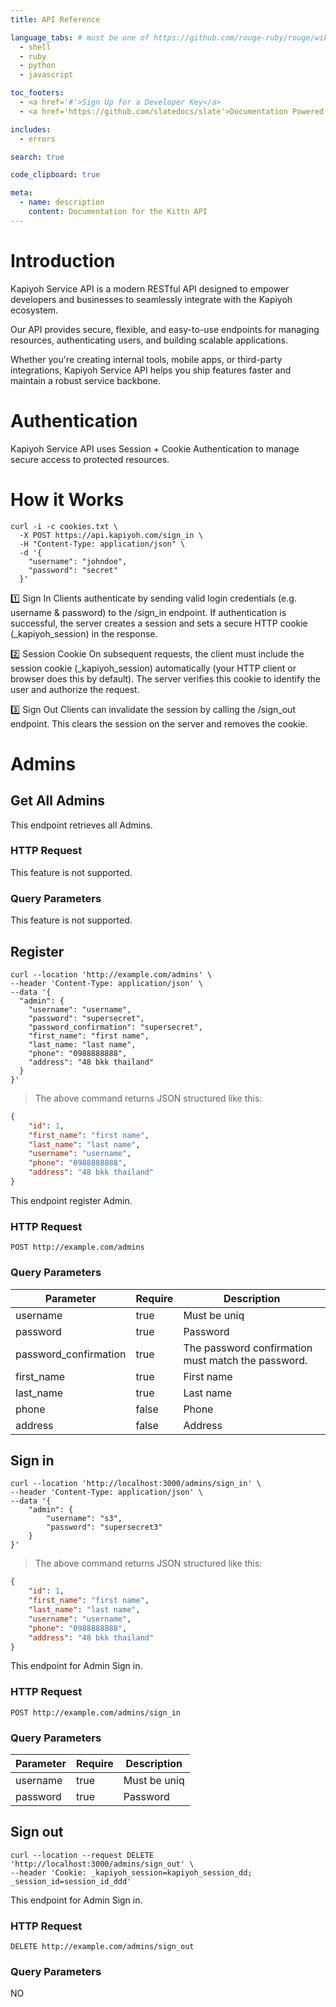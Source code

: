```yaml
---
title: API Reference

language_tabs: # must be one of https://github.com/rouge-ruby/rouge/wiki/List-of-supported-languages-and-lexers
  - shell
  - ruby
  - python
  - javascript

toc_footers:
  - <a href='#'>Sign Up for a Developer Key</a>
  - <a href='https://github.com/slatedocs/slate'>Documentation Powered by Slate</a>

includes:
  - errors

search: true

code_clipboard: true

meta:
  - name: description
    content: Documentation for the Kittn API
---
```


# Introduction

Kapiyoh Service API is a modern RESTful API designed to empower developers and businesses to seamlessly integrate with the Kapiyoh ecosystem.

Our API provides secure, flexible, and easy-to-use endpoints for managing resources, authenticating users, and building scalable applications.

Whether you're creating internal tools, mobile apps, or third-party integrations, Kapiyoh Service API helps you ship features faster and maintain a robust service backbone.

# Authentication
Kapiyoh Service API uses Session + Cookie Authentication to manage secure access to protected resources.

# How it Works

```shell
curl -i -c cookies.txt \
  -X POST https://api.kapiyoh.com/sign_in \
  -H "Content-Type: application/json" \
  -d '{
    "username": "johndoe",
    "password": "secret"
  }'
```

1️⃣ Sign In
Clients authenticate by sending valid login credentials (e.g. username & password) to the /sign_in endpoint.
If authentication is successful, the server creates a session and sets a secure HTTP cookie (_kapiyoh_session) in the response.

2️⃣ Session Cookie
On subsequent requests, the client must include the session cookie (_kapiyoh_session) automatically (your HTTP client or browser does this by default).
The server verifies this cookie to identify the user and authorize the request.

3️⃣ Sign Out
Clients can invalidate the session by calling the /sign_out endpoint.
This clears the session on the server and removes the cookie.

# Admins

## Get All Admins
This endpoint retrieves all Admins.

### HTTP Request
This feature is not supported.

### Query Parameters
This feature is not supported.

## Register
```shell
curl --location 'http://example.com/admins' \
--header 'Content-Type: application/json' \
--data '{
  "admin": {
    "username": "username",
    "password": "supersecret",
    "password_confirmation": "supersecret",
    "first_name": "first name",
    "last_name: "last name",
    "phone": "0988888888",
    "address": "48 bkk thailand"
  }
}'
```

> The above command returns JSON structured like this:

```json
{
    "id": 1,
    "first_name": "first name",
    "last_name": "last name",
    "username": "username",
    "phone": "0988888888",
    "address": "48 bkk thailand"
}
```

This endpoint register Admin.

### HTTP Request

`POST http://example.com/admins`

### Query Parameters

Parameter | Require | Description
--------- | ------- | -----------
username | true | Must be uniq
password | true | Password
password_confirmation | true | The password confirmation must match the password.
first_name | true | First name
last_name | true | Last name
phone | false | Phone
address | false | Address

## Sign in
```shell
curl --location 'http://localhost:3000/admins/sign_in' \
--header 'Content-Type: application/json' \
--data '{
    "admin": {
        "username": "s3",
        "password": "supersecret3"
    }
}'
```

> The above command returns JSON structured like this:

```json
{
    "id": 1,
    "first_name": "first name",
    "last_name": "last name",
    "username": "username",
    "phone": "0988888888",
    "address": "48 bkk thailand"
}
```

This endpoint for Admin Sign in.

### HTTP Request

`POST http://example.com/admins/sign_in`

### Query Parameters

Parameter | Require | Description
--------- | ------- | -----------
username | true | Must be uniq
password | true | Password

## Sign out
```shell
curl --location --request DELETE 'http://localhost:3000/admins/sign_out' \
--header 'Cookie: _kapiyoh_session=kapiyoh_session_dd; _session_id=session_id_ddd'
```

This endpoint for Admin Sign in.

### HTTP Request
`DELETE http://example.com/admins/sign_out`

### Query Parameters
NO


<!-- # Kittens

## Get All Kittens

```ruby
require 'kittn'

api = Kittn::APIClient.authorize!('meowmeowmeow')
api.kittens.get
```

```python
import kittn

api = kittn.authorize('meowmeowmeow')
api.kittens.get()
```

```shell
curl "http://example.com/api/kittens" \
  -H "Authorization: meowmeowmeow"
```

```javascript
const kittn = require('kittn');

let api = kittn.authorize('meowmeowmeow');
let kittens = api.kittens.get();
```

> The above command returns JSON structured like this:

```json
[
  {
    "id": 1,
    "name": "Fluffums",
    "breed": "calico",
    "fluffiness": 6,
    "cuteness": 7
  },
  {
    "id": 2,
    "name": "Max",
    "breed": "unknown",
    "fluffiness": 5,
    "cuteness": 10
  }
]
```

This endpoint retrieves all kittens.

### HTTP Request

`GET http://example.com/api/kittens`

### Query Parameters

Parameter | Default | Description
--------- | ------- | -----------
include_cats | false | If set to true, the result will also include cats.
available | true | If set to false, the result will include kittens that have already been adopted.

<aside class="success">
Remember — a happy kitten is an authenticated kitten!
</aside>

## Get a Specific Kitten

```ruby
require 'kittn'

api = Kittn::APIClient.authorize!('meowmeowmeow')
api.kittens.get(2)
```

```python
import kittn

api = kittn.authorize('meowmeowmeow')
api.kittens.get(2)
```

```shell
curl "http://example.com/api/kittens/2" \
  -H "Authorization: meowmeowmeow"
```

```javascript
const kittn = require('kittn');

let api = kittn.authorize('meowmeowmeow');
let max = api.kittens.get(2);
```

> The above command returns JSON structured like this:

```json
{
  "id": 2,
  "name": "Max",
  "breed": "unknown",
  "fluffiness": 5,
  "cuteness": 10
}
```

This endpoint retrieves a specific kitten.

<aside class="warning">Inside HTML code blocks like this one, you can't use Markdown, so use <code>&lt;code&gt;</code> blocks to denote code.</aside>

### HTTP Request

`GET http://example.com/kittens/<ID>`

### URL Parameters

Parameter | Description
--------- | -----------
ID | The ID of the kitten to retrieve

## Delete a Specific Kitten

```ruby
require 'kittn'

api = Kittn::APIClient.authorize!('meowmeowmeow')
api.kittens.delete(2)
```

```python
import kittn

api = kittn.authorize('meowmeowmeow')
api.kittens.delete(2)
```

```shell
curl "http://example.com/api/kittens/2" \
  -X DELETE \
  -H "Authorization: meowmeowmeow"
```

```javascript
const kittn = require('kittn');

let api = kittn.authorize('meowmeowmeow');
let max = api.kittens.delete(2);
```

> The above command returns JSON structured like this:

```json
{
  "id": 2,
  "deleted" : ":("
}
```

This endpoint deletes a specific kitten.

### HTTP Request

`DELETE http://example.com/kittens/<ID>`

### URL Parameters

Parameter | Description
--------- | -----------
ID | The ID of the kitten to delete
 -->

